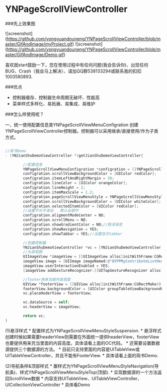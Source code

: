 # YNPageScrollViewController

###先上效果图

![screenshot] (https://github.com/yongyuandouneng/YNPageScrollViewController/blob/master/GifAndImage/myProject.gif)
![screenshot] (https://github.com/yongyuandouneng/YNPageScrollViewController/blob/master/GifAndImage/Demo.gif)

喜欢就start鼓励一下，您在使用过程中有任何问题(我会告诉你)、出现任何BUG、Crash（我会马上解决）、请加QQ群538133294或联系我的扣扣1003580893.

###优点

* 控制器缓存、控制器生命周期无破坏、性能高
* 菜单样式多样化、易拓展、易集成、易维护

###怎么样使用呢？

一、统一使用配置信息类YNPageScrollViewMenuConfigration 创建YNPageScrollViewController控制器。控制器可以采用继承/直接使用/作为子类方式。
```objective-c

//简书Demo
- (YNJianShuDemoViewController *)getJianShuDemoViewController{

        //配置信息
        YNPageScrollViewMenuConfigration *configration = [[YNPageScrollViewMenuConfigration alloc]init];
        configration.scrollViewBackgroundColor = [UIColor redColor];
        configration.itemLeftAndRightMargin = 30;
        configration.lineColor = [UIColor orangeColor];
        configration.lineHeight = 2;
        configration.itemMaxScale = 1.2;
        configration.pageScrollViewMenuStyle = YNPageScrollViewMenuStyleSuspension;
        configration.scrollViewBackgroundColor = [UIColor whiteColor];
        configration.selectedItemColor = [UIColor redColor];
        //设置平分不滚动   默认会居中
        configration.aligmentModeCenter = NO;
        configration.scrollMenu = NO;
        configration.showGradientColor = NO;//取消渐变
        configration.showNavigation = YES;
        configration.showTabbar = YES;//设置显示tabbar

        //创建控制器
        YNJianShuDemoViewController *vc = [YNJianShuDemoViewController pageScrollViewControllerWithControllers:[self getViewController] titles:@[@"最新收录",@"最新评论",@"热门",@"更多",@"第一个界面",@"第二个界面",@"第三个界面",@"第四个界面"] Configration:configration];
        //头部视图
        UIImageView *imageView = [[UIImageView alloc]initWithFrame:CGRectMake(0, 0, self.view.frame.size.width, 150)];
        imageView.image = [UIImage imageNamed:@"QYPPMyContributeListHead"];
        imageView.userInteractionEnabled = YES;
        [imageView addGestureRecognizer:[[UITapGestureRecognizer alloc]initWithTarget:self action:@selector(imageViewTap)]];

        //footer用来当做内容高度
        UIView *footerView = [[UIView alloc]initWithFrame:CGRectMake(0, 0, self.view.frame.size.width, 0)];
        footerView.backgroundColor = [UIColor groupTableViewBackgroundColor];
        vc.placeHoderView = footerView;

        vc.dataSource = self;
        vc.headerView = imageView;

        return vc;
}
```

(1)悬浮样式
    * 配置样式为YNPageScrollViewMenuStyleSuspension.
    * 悬浮样式创建时候如果需要headerView则需要在外面统一提供headerView，footerView也要提供用来充当里面的内容高度。具体请看上面的OC代码。
    * 还需要设置数据源提供三个数据源的方法。
    * 目前只支持里面的内容是UITableView或UITableViewController，并且不能有FooterView.
    * 具体请看上面的简书Demo.

(2)导航条样&顶部样式
    * 置样式为YNPageScrollViewMenuStyleNavigation(导航条)、样式YNPageScrollViewMenuStyleTop(顶部).
    * 实现数据源的一个方法返回ScrollView数据
    * 内容支持UITableView、UITableViewController、UICollectionViewController
    * 具体看Demo
    

